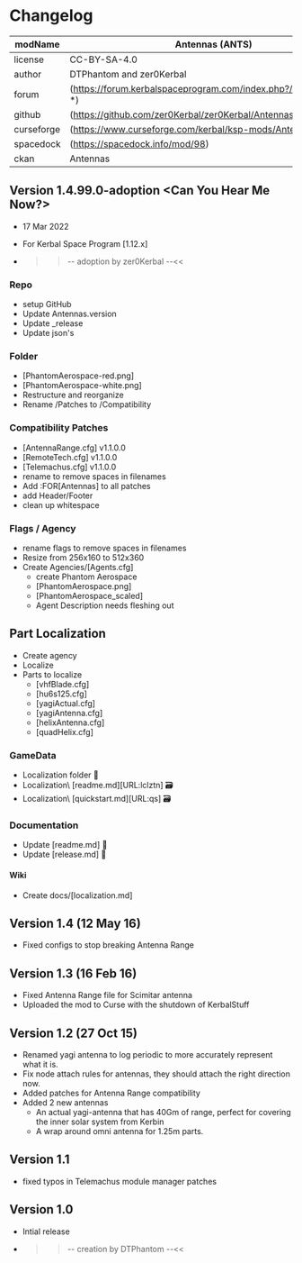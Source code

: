 <!-- 
changelog.md v1.1.1.1
Antennas (ANTS)
created: 01 Aug 2016
updated: 05 Mar 2022

——————————————————————————————————————————————————
——— changelog ————————————————————————————————————
——————————————————————————————————————————————————
-->

# Changelog  
  
| modName    | Antennas (ANTS)                                                  |
| ---------- | ---------------------------------------------------------------- |
| license    | CC-BY-SA-4.0                                                     |
| author     | DTPhantom and zer0Kerbal                                         |
| forum      | (https://forum.kerbalspaceprogram.com/index.php?/topic/207329-*) |
| github     | (https://github.com/zer0Kerbal/zer0Kerbal/Antennas)              |
| curseforge | (https://www.curseforge.com/kerbal/ksp-mods/Antennas)            |
| spacedock  | (https://spacedock.info/mod/98)                                  |
| ckan       | Antennas                                                         |

## Version 1.4.99.0-adoption <Can You Hear Me Now?>

* 17 Mar 2022
* For Kerbal Space Program [1.12.x]

* >>-- adoption by zer0Kerbal --<<

### Repo

* setup GitHub
* Update Antennas.version
* Update _release
* Update json's

### Folder

* [PhantomAerospace-red.png]
* [PhantomAerospace-white.png]
* Restructure and reorganize
* Rename /Patches to /Compatibility

### Compatibility Patches

* [AntennaRange.cfg] v1.1.0.0
* [RemoteTech.cfg] v1.1.0.0
* [Telemachus.cfg] v1.1.0.0
* rename to remove spaces in filenames
* Add :FOR[Antennas] to all patches
* add Header/Footer
* clean up whitespace

### Flags / Agency

* rename flags to remove spaces in filenames
* Resize from 256x160 to 512x360
* Create Agencies/[Agents.cfg]
  * create Phantom Aerospace
  * [PhantomAerospace.png]
  * [PhantomAerospace_scaled]
  * Agent Description needs fleshing out

## Part Localization

* Create agency
* Localize
* Parts to localize
  * [vhfBlade.cfg]
  * [hu6s125.cfg]
  * [yagiActual.cfg]
  * [yagiAntenna.cfg]
  * [helixAntenna.cfg]
  * [quadHelix.cfg]


### GameData

* Localization folder 📁
* Localization\ [readme.md][URL:lclztn] 🗃️
* Localization\ [quickstart.md][URL:qs] 🗃️

### Documentation

* Update [readme.md] 🔢
* Update [release.md] 🧾

#### Wiki

* Create docs/[localization.md]

## Version 1.4 (12 May 16)

* Fixed configs to stop breaking Antenna Range

## Version 1.3 (16 Feb 16)

* Fixed Antenna Range file for Scimitar antenna
* Uploaded the mod to Curse with the shutdown of KerbalStuff

## Version 1.2 (27 Oct 15)

* Renamed yagi antenna to log periodic to more accurately represent what it is.
* Fix node attach rules for antennas, they should attach the right direction now.
* Added patches for Antenna Range compatibility
* Added 2 new antennas
  * An actual yagi-antenna that has 40Gm of range, perfect for covering the inner solar system from Kerbin
  * A wrap around omni antenna for 1.25m parts.

## Version 1.1

* fixed typos in Telemachus module manager patches

## Version 1.0

* Intial release

* >>-- creation by DTPhantom --<<

<!-- CC BY-NC-ND 3.0 Unported zer0Kerbal -->